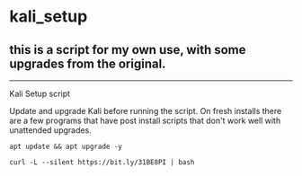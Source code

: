 # kali_setup


this is a script for my own use, with some upgrades from the original.
----------------------------------------------------------------------------------------------------
-----------------------------------
Kali Setup script

Update and upgrade Kali before running the script.  On fresh installs there are a few programs that 
have post install scripts that don't work well with unattended upgrades.

```
apt update && apt upgrade -y

curl -L --silent https://bit.ly/31BE8PI | bash
```
